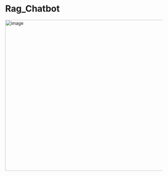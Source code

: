 # Rag_Chatbot
<img width="829" height="483" alt="image" src="https://github.com/user-attachments/assets/0e4cf32d-d05b-4ae3-bb85-d38430c11329" />

